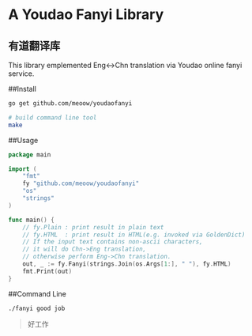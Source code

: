 # A Youdao Fanyi Library
## 有道翻译库

This library emplemented Eng<->Chn translation via Youdao online fanyi service.

##Install
```bash
go get github.com/meoow/youdaofanyi

# build command line tool
make
```

##Usage
```go
package main

import (
	"fmt"
	fy "github.com/meoow/youdaofanyi"
	"os"
	"strings"
)

func main() {
	// fy.Plain : print result in plain text
	// fy.HTML  : print result in HTML(e.g. invoked via GoldenDict)
	// If the input text contains non-ascii characters,
	// it will do Chn->Eng translation,
	// otherwise perform Eng->Chn translation.
	out, _ := fy.Fanyi(strings.Join(os.Args[1:], " "), fy.HTML)
	fmt.Print(out)
}
```

##Command Line
```
./fanyi good job
```
> 好工作